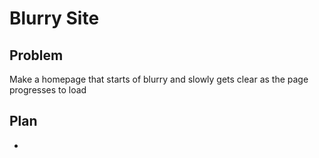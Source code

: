 # Blurry Site

## Problem

Make a homepage that starts of blurry and slowly gets clear as the page progresses to load

## Plan

- 